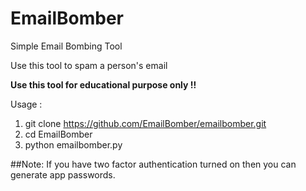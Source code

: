 # EmailBomber
Simple Email Bombing Tool


Use this tool to spam a person's email

<b> Use this tool for educational purpose only !! </b>

Usage : 

1) git clone https://github.com/EmailBomber/emailbomber.git
2) cd EmailBomber
3) python emailbomber.py

##Note: If you have two factor authentication turned on then you can generate app passwords.
